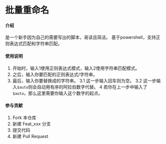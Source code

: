 # 批量重命名

#### 介绍
是一个新手因为自己的需要写出的脚本，易读且简洁。
基于powershell，支持正则表达式匹配和字符串匹配。

#### 使用说明

1.  开始时，输入1使用正则表达式模式，输入2使用字符串匹配模式。
2.  之后，输入你要匹配的正则表达式/字符串。
3.  最后，输入你要替换成的字符串。
3.1 这一步输入回车则为空。
3.2 这一步输入`$auto`则会自动用有序的阿拉伯数字代替。
4   若你在上一步中输入了`$auto`，那么这里需要你输入这个数字的起点。

#### 参与贡献

1.  Fork 本仓库
2.  新建 Feat_xxx 分支
3.  提交代码
4.  新建 Pull Request
